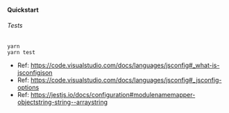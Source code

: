#### Quickstart

###### Tests

```
yarn
yarn test
```

- Ref: https://code.visualstudio.com/docs/languages/jsconfig#_what-is-jsconfigjson
- Ref: https://code.visualstudio.com/docs/languages/jsconfig#_jsconfig-options
- Ref: https://jestjs.io/docs/configuration#modulenamemapper-objectstring-string--arraystring
